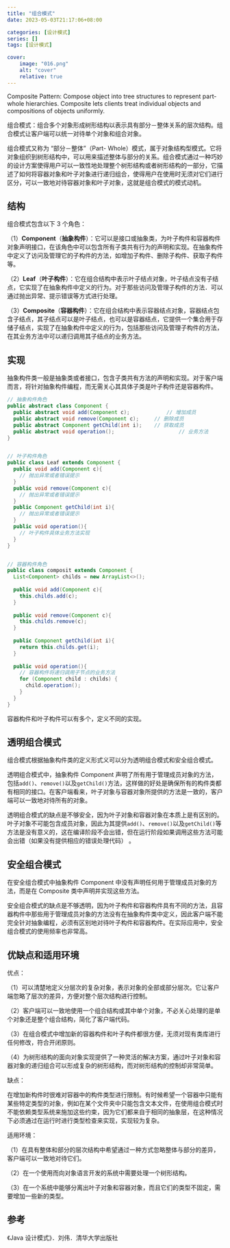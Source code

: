 ```yaml
---
title: "组合模式"
date: 2023-05-03T21:17:06+08:00

categories: [设计模式]
series: []
tags: [设计模式]

cover:
    image: "016.png"
    alt: "cover"
    relative: true
---
```


Composite Pattern: Compose object into tree structures to represent part-whole hierarchies. Composite lets clients treat individual objects and compositions of objects uniformly.

组合模式：组合多个对象形成树形结构以表示具有部分－整体关系的层次结构。组合模式让客户端可以统一对待单个对象和组合对象。

组合模式又称为 “部分－整体”（Part- Whole）模式，属于对象结构型模式。它将对象组织到树形结构中，可以用来描述整体与部分的关系。组合模式通过一种巧妙的设计方案使得用户可以一致性地处理整个树形结构或者树形结构的一部分，它描述了如何将容器对象和叶子对象进行递归组合，使得用户在使用时无须对它们进行区分，可以一致地对待容器对象和叶子对象，这就是组合模式的模式动机。

## 结构

组合模式包含以下 3 个角色：

（1）**Component**（**抽象构件**）：它可以是接口或抽象类，为叶子构件和容器构件对象声明接口，在该角色中可以包含所有子类共有行为的声明和实现。在抽象构件中定义了访问及管理它的子构件的方法，如增加子构件、删除子构件、获取子构件等。

（2）**Leaf**（**叶子构件**）：它在组合结构中表示叶子结点对象，叶子结点没有子结点，它实现了在抽象构件中定义的行为。对于那些访问及管理子构件的方法．可以通过抛出异常、提示错误等方式进行处理。

（3）**Composite**（**容器构件**）：它在组合结构中表示容器结点对象，容器结点包含子结点，其子结点可以是叶子结点，也可以是容器结点，它提供一个集合用于存储子结点，实现了在抽象构件中定义的行为，包括那些访问及管理子构件的方法，在其业务方法中可以递归调用其子结点的业务方法。

## 实现

抽象构件类一般是抽象类或者接口，包含子类共有方法的声明和实现。对于客户端而言，将针对抽象构件编程，而无需关心其具体子类是叶子构件还是容器构件。

```java
// 抽象构件角色
public abstract class Component {
  public abstract void add(Component c);			// 增加成员
  public abstract void remove(Component c);		// 删除成员
  public abstract Component getChild(int i);	// 获取成员
  public abstract void operation();						// 业务方法
}


// 叶子构件角色
public class Leaf extends Component {
  public void add(Component c){
    // 抛出异常或者错误提示
  }
  public void remove(Component c){
    // 抛出异常或者错误提示
  }
  public Component getChild(int i){
    // 抛出异常或者错误提示
  }
  public void operation(){
    // 叶子构件具体业务方法实现
  }
}


// 容器构件角色
public class composit extends Component {
  List<Component> childs = new ArrayList<>();
  
  public void add(Component c){
    this.childs.add(c);
  }
  
  public void remove(Component c){
    this.childs.remove(c);
  }
  
  public Component getChild(int i){
    return this.childs.get(i);
  }
  
  public void operation(){
    // 容器构件将递归调用子节点的业务方法
    for (Component child : childs) {
      child.operation();
    }
  }
}
```

容器构件和叶子构件可以有多个，定义不同的实现。

## 透明组合模式

组合模式根据抽象构件类的定义形式义可以分为透明组合模式和安全组合模式。

透明组合模式中，抽象构件 Component 声明了所有用于管理成员对象的方法，包括`add()`、`remove()`以及`getChild()`方法，这样做的好处是确保所有的构件类都有相同的接口。在客户端看来，叶子对象与容器对象所提供的方法是一致的，客户端可以一致地对待所有的对象。

透明组合模式的缺点是不够安全，因为叶子对象和容器对象在本质上是有区别的。叶子对象不可能包含成员对象，因此为其提供`add()`、`remove()`以及`getChild()`等方法是没有意义的，这在编译阶段不会出错，但在运行阶段如果调用这些方法可能会出错（如果没有提供相应的错误处理代码） 。

## 安全组合模式

在安全组合模式中抽象构件 Component 中没有声明任何用于管理成员对象的方法，而是在 Composite 类中声明并实现这些方法。

安全组合模式的缺点是不够透明，因为叶子构件和容器构件具有不同的方法，且容器构件中那些用于管理成员对象的方法没有在抽象构件类中定义，因此客户端不能完全针对抽象编程，必须有区别地对待叶子构件和容器构件。在实际应用中，安全组合模式的使用频率也非常高。

## 优缺点和适用环境

优点：

（1）可以清楚地定义分层次的复杂对象，表示对象的全部或部分层次。它让客户端忽略了层次的差异，方便对整个层次结构进行控制。

（2）客户端可以一致地使用一个组合结构或其中单个对象，不必关心处理的是单个对象还是整个组合结构，简化了客户端代码。

（3）在组合模式中增加新的容器构件和叶子构件都很方便，无须对现有类库进行任何修改，符合开闭原则。

（4）为树形结构的面向对象实现提供了一种灵活的解决方案，通过叶子对象和容器对象的递归组合可以形成复杂的树形结构，而对树形结构的控制却非常简单。

缺点：

在增加新构件时很难对容器中的构件类型进行限制。有时候希望一个容器中只能有某些特定类型的对象，例如在某个文件夹中只能包含文本文件，在使用组合模式时不能依赖类型系统来施加这些约束，因为它们都来自于相同的抽象层，在这种情况下必须通过在运行时进行类型检查来实现，实现较为复杂。

适用环境：

（1）在具有整体和部分的层次结构中希望通过一种方式忽略整体与部分的差异，客户端可以一致地对待它们。

（2）在一个使用而向对象语言开发的系统中需要处理一个树形结构。

（3）在一个系统中能够分离出叶子对象和容器对象，而且它们的类型不固定，需要增加一些新的类型。

## 参考

《Java 设计模式》．刘伟．清华大学出版社
